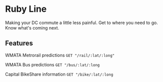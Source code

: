 # Ruby Line
Making your DC commute a little less painful. Get to where you need to go. Know what's coming next.

## Features
WMATA Metrorail predictions
```GET "/rail/:lat/:long"```

WMATA Bus predictions
```GET "/bus/:lat/:long```

Capital BikeShare information
```GET "/bike/:lat/:long```